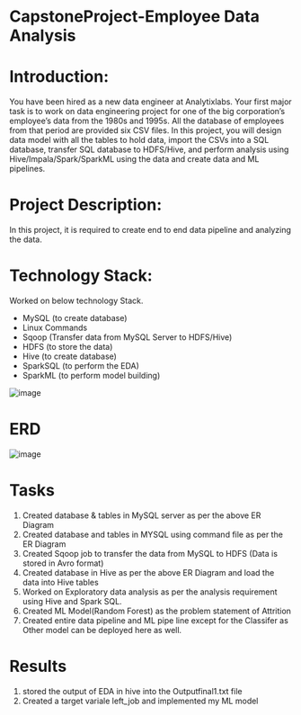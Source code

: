 # CapstoneProject-Employee Data Analysis
# Introduction: 
You have been hired as a new data engineer at Analytixlabs. Your first major task is to work on data engineering project for one of the big corporation’s employee’s data from the 1980s and 1995s. All the database of employees from that period are provided six CSV files. In this project, you will design data model with all the tables to hold data, import the CSVs into a SQL database, transfer SQL database to HDFS/Hive, and perform analysis using Hive/Impala/Spark/SparkML using the data and create data and ML pipelines.
# Project Description:
In this project, it is required to create end to end data pipeline and analyzing the data.
# Technology Stack:
Worked on below technology Stack.
- MySQL (to create database)
- Linux Commands
- Sqoop (Transfer data from MySQL Server to HDFS/Hive)
- HDFS (to store the data)
- Hive (to create database)
- SparkSQL (to perform the EDA)
- SparkML (to perform model building)

![image](https://user-images.githubusercontent.com/105636996/169285227-4f4f9355-84de-4aed-8f47-ed840fa4e09a.png)

# ERD 
![image](https://user-images.githubusercontent.com/105636996/169283457-11846720-b768-4878-a55a-579cfee8a156.png)
# Tasks 
1. Created database & tables in MySQL server as per the above ER Diagram
2. Created database and tables in MYSQL using command file as per the ER Diagram
3. Created Sqoop job to transfer the data from MySQL to HDFS (Data is stored in Avro format) 
4. Created database in Hive as per the above ER Diagram and load the data into Hive tables
5. Worked on Exploratory data analysis as per the analysis requirement using Hive and Spark SQL.
6. Created ML Model(Random Forest) as the problem statement of Attrition
7. Created entire data pipeline and ML pipe line except for the Classifer as Other model can be deployed here as well.

# Results
1. stored the output of EDA in hive into the Outputfinal1.txt file
2. Created a target variale left_job and implemented my ML model 
